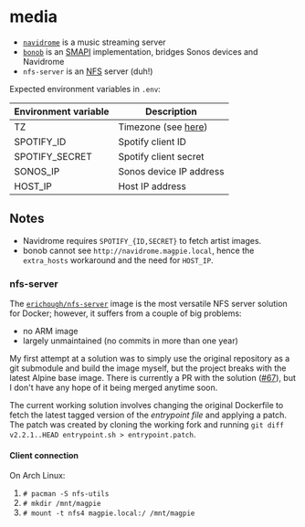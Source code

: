 # media

- [`navidrome`](https://github.com/navidrome/navidrome) is a music streaming server
- [`bonob`](https://github.com/simojenki/bonob) is an
  [SMAPI](https://developer.sonos.com/reference/sonos-music-api/) implementation,
  bridges Sonos devices and Navidrome
- `nfs-server` is an [NFS](https://en.wikipedia.org/wiki/Network_File_System) server (duh!)

Expected environment variables in `.env`:

| Environment variable | Description                                                                         |
| -------------------- | ----------------------------------------------------------------------------------- |
| TZ                   | Timezone (see [here](https://en.wikipedia.org/wiki/List_of_tz_database_time_zones)) |
| SPOTIFY\_ID          | Spotify client ID                                                                   |
| SPOTIFY\_SECRET      | Spotify client secret                                                               |
| SONOS\_IP            | Sonos device IP address                                                             |
| HOST\_IP             | Host IP address                                                                     |

## Notes

- Navidrome requires `SPOTIFY_{ID,SECRET}` to fetch artist images.
- bonob cannot see `http://navidrome.magpie.local`, hence the `extra_hosts`
  workaround and the need for `HOST_IP`.

### nfs-server

The [`erichough/nfs-server`](https://github.com/ehough/docker-nfs-server)
image is the most versatile NFS server solution for Docker;
however, it suffers from a couple of big problems:

- no ARM image
- largely unmaintained (no commits in more than one year)

My first attempt at a solution was to simply use the original repository
as a git submodule and build the image myself,
but the project breaks with the latest Alpine base image.
There is currently a PR with the solution
([#67](https://github.com/ehough/docker-nfs-server/pull/67)),
but I don't have any hope of it being merged anytime soon.

The current working solution involves changing the original Dockerfile to fetch
the latest tagged version of the _entrypoint file_ and applying a patch.
The patch was created by cloning the working fork and running
`git diff v2.2.1..HEAD entrypoint.sh > entrypoint.patch`.

#### Client connection

On Arch Linux:

1. `# pacman -S nfs-utils`
2. `# mkdir /mnt/magpie`
3. `# mount -t nfs4 magpie.local:/ /mnt/magpie`
